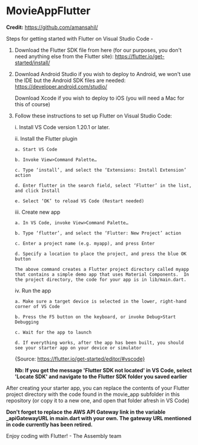 # MovieAppFlutter

<b>Credit:</b> https://github.com/amansahil/

Steps for getting started with Flutter on Visual Studio Code - 

1.  Download the Flutter SDK file from here (for our purposes, you don't need anything else from the Flutter site):
    https://flutter.io/get-started/install/

2.  Download Android Studio if you wish to deploy to Android, we won't use the IDE but the Android SDK files are needed:
    https://developer.android.com/studio/

    Download Xcode if you wish to deploy to iOS (you will need a Mac for this of course)

3.  Follow these instructions to set up Flutter on Visual Studio Code:
    
    i.  Install VS Code version 1.20.1 or later.

    ii. Install the Flutter plugin
    
        a. Start VS Code
        
        b. Invoke View>Command Palette…
        
        c. Type ‘install’, and select the ‘Extensions: Install Extension’ action
        
        d. Enter flutter in the search field, select ‘Flutter’ in the list, and click Install
        
        e. Select ‘OK’ to reload VS Code (Restart needed)
    
    iii. Create new app

        a. In VS Code, invoke View>Command Palette…
        
        b. Type ‘flutter’, and select the ‘Flutter: New Project’ action
        
        c. Enter a project name (e.g. myapp), and press Enter
        
        d. Specify a location to place the project, and press the blue OK button
        
        The above command creates a Flutter project directory called myapp that contains a simple demo app that uses Material Components.  In the project directory, the code for your app is in lib/main.dart.

    iv.  Run the app

        a. Make sure a target device is selected in the lower, right-hand corner of VS Code
        
        b. Press the F5 button on the keyboard, or invoke Debug>Start Debugging
        
        c. Wait for the app to launch
        
        d. If everything works, after the app has been built, you should see your starter app on your device or simulator
        
    {Source: https://flutter.io/get-started/editor/#vscode}
    
    <b>Nb: If you get the message 'Flutter SDK not located' in VS Code, select 'Locate SDK' and navigate to the Flutter SDK folder you saved earlier</b>

After creating your starter app, you can replace the contents of your Flutter project directory with the code found in the movie_app subfolder in this repository (or copy it to a new one, and open that folder afresh in VS Code)

<b>Don't forget to replace the AWS API Gateway link in the variable _apiGatewayURL in main.dart with your own. The gateway URL mentioned in code currently has been retired. </b>

Enjoy coding with Flutter! - The Assembly team

